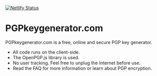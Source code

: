 [![Netlify Status](https://api.netlify.com/api/v1/badges/515602da-89ff-4544-8c53-5c93fd40a9b0/deploy-status)](https://app.netlify.com/sites/radiant-sawine-0c6e3c/deploys)
# PGPkeygenerator.com

PGPkeygenerator.com is a free, online and secure PGP key generator.

- All code runs on the client-side.
- The OpenPGP.js library is used.
- No user tracking. Feel free to unplug the Internet before use.
- Read the FAQ for more information or learn about PGP encryption.
